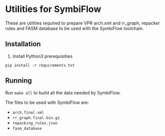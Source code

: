 # Utilities for SymbiFlow

These are utilities required to prepare VPR arch.xml and rr_graph, repacker
rules and FASM database to be used with the SymbiFlow toolchain.

## Installation

1. Install Python3 prerequisities
```
pip install -r requirements.txt
```

## Running

Run `make all` to build all the data needed by SymbiFlow.

The files to be used with SymbiFlow are:
 - `arch.final.xml`
 - `rr_graph.final.bin.gz`
 - `repacking_rules.json`
 - `fasm_database`
